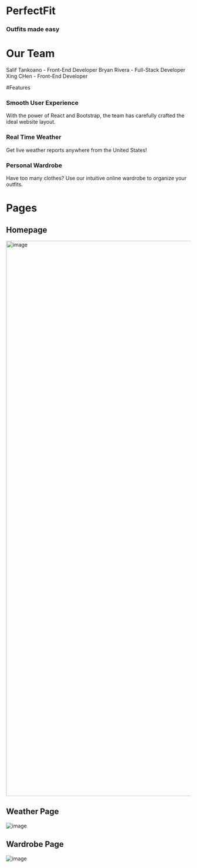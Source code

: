 # PerfectFit
### Outfits made easy

# Our Team
Salif Tankoano - Front-End Developer
Bryan Rivera - Full-Stack Developer
Xing CHen - Front-End Developer

#Features 
### Smooth User Experience
With the power of React and Bootstrap, the team has carefully crafted the ideal website layout.

### Real Time Weather
Get live weather reports anywhere from the United States!

### Personal Wardrobe
Have too many clothes? Use our intuitive online wardrobe to organize your outfits.

# Pages
## Homepage
<img width="1509" alt="image" src="https://github.com/XChen601/Fashion-App/assets/72898664/429e919b-37ca-40d5-bcda-a254682c22ba">

## Weather Page
![image](https://github.com/XChen601/Fashion-App/assets/72898664/afa62785-9cae-4612-bd17-1e9d3c1c6755)

## Wardrobe Page
![image](https://github.com/XChen601/Fashion-App/assets/72898664/a7fe03b6-1ba6-40e5-b190-49f48a057b3c)

